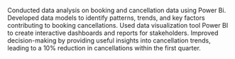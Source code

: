 Conducted data analysis on booking and cancellation data using Power Bi.
Developed data models to identify patterns, trends, and key factors contributing to booking cancellations.
Used data visualization tool Power BI to create interactive dashboards and reports for stakeholders.
Improved decision-making by providing useful insights into cancellation trends, leading to a 10% reduction in cancellations within the first quarter.
